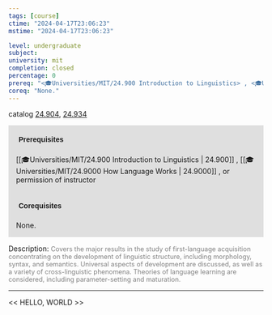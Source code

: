 ```yaml
---
tags: [course]
ctime: "2024-04-17T23:06:23"
mstime: "2024-04-17T23:06:23"

level: undergraduate
subject: 
university: mit
completion: closed
percentage: 0
prereq: "<🎓Universities/MIT/24.900 Introduction to Linguistics> , <🎓Universities/MIT/24.9000 How Language Works> , or permission of instructor"
coreq: "None."
---
```


catalog [24.904](http://student.mit.edu/catalog/m24b.html#24.904), [24.934](http://student.mit.edu/catalog/m24b.html#24.934)

<span style="display: block; padding: 15px; background-color: rgb(100, 100, 100, 0.2);"><font id="m_prereq2790_0" style="display: block; font-family: Arial, sans-serif; font-weight: bold; padding: 5px">Prerequisites</font><br><span id="prereq2790_0">[[🎓Universities/MIT/24.900 Introduction to Linguistics | 24.900]] , [[🎓Universities/MIT/24.9000 How Language Works | 24.9000]] , or permission of instructor</span></span>
<span style="display: block; padding: 15px; background-color: rgb(100, 100, 100, 0.2);"><font id="m_coreq2790_0" style="display: block; font-family: Arial, sans-serif; font-weight: bold; padding: 5px">Corequisites</font><br><span id="coreq2790_0">None.</span></span>

<font style="">Description:</font>
<font style="color: grey; font-size: 0.8rem;">Covers the major results in the study of first-language acquisition concentrating on the development of linguistic structure, including morphology, syntax, and semantics. Universal aspects of development are discussed, as well as a variety of cross-linguistic phenomena. Theories of language learning are considered, including parameter-setting and maturation.</font>



---

<< HELLO, WORLD >>
